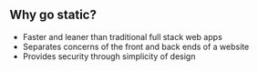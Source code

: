 ## Why go static?

- Faster and leaner than traditional full stack web apps
- Separates concerns of the front and back ends of a website
- Provides security through simplicity of design
